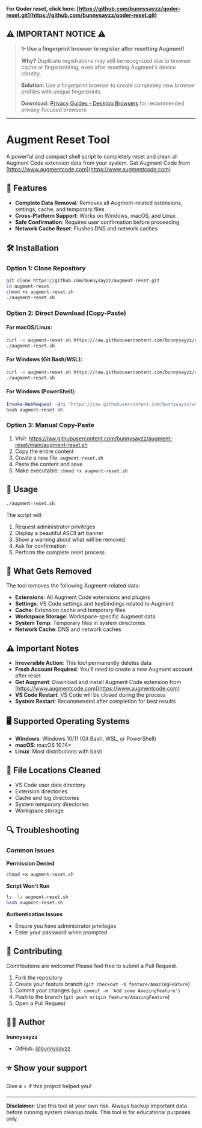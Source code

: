 **For Qoder reset, click here: [https://github.com/bunnysayzz/qoder-reset.git](https://github.com/bunnysayzz/qoder-reset.git)**

## ⚠️ **IMPORTANT NOTICE** ⚠️

> **✨ Use a fingerprint browser to register after resetting Augment!**
> 
> **Why?** Duplicate registrations may still be recognized due to browser cache or fingerprinting, even after resetting Augment's device identity.
> 
> **Solution:** Use a fingerprint browser to create completely new browser profiles with unique fingerprints.
> 
> **Download:** [Privacy Guides - Desktop Browsers](https://www.privacyguides.org/en/desktop-browsers/) for recommended privacy-focused browsers

---

# Augment Reset Tool

A powerful and compact shell script to completely reset and clean all Augment Code extension data from your system. Get Augment Code from [https://www.augmentcode.com](https://www.augmentcode.com)

## 🚀 Features

- **Complete Data Removal**: Removes all Augment-related extensions, settings, cache, and temporary files
- **Cross-Platform Support**: Works on Windows, macOS, and Linux
- **Safe Confirmation**: Requires user confirmation before proceeding
- **Network Cache Reset**: Flushes DNS and network caches

## 🛠️ Installation

### Option 1: Clone Repository
```bash
git clone https://github.com/bunnysayzz/augment-reset.git
cd augment-reset
chmod +x augment-reset.sh
./augment-reset.sh
```

### Option 2: Direct Download (Copy-Paste)

#### For macOS/Linux:
```bash
curl -o augment-reset.sh https://raw.githubusercontent.com/bunnysayzz/augment-reset/main/augment-reset.sh && chmod +x augment-reset.sh
./augment-reset.sh
```

#### For Windows (Git Bash/WSL):
```bash
curl -o augment-reset.sh https://raw.githubusercontent.com/bunnysayzz/augment-reset/main/augment-reset.sh && chmod +x augment-reset.sh
./augment-reset.sh
```

#### For Windows (PowerShell):
```powershell
Invoke-WebRequest -Uri "https://raw.githubusercontent.com/bunnysayzz/augment-reset/main/augment-reset.sh" -OutFile "augment-reset.sh"
bash augment-reset.sh
```

### Option 3: Manual Copy-Paste
1. Visit: https://raw.githubusercontent.com/bunnysayzz/augment-reset/main/augment-reset.sh
2. Copy the entire content
3. Create a new file: `augment-reset.sh`
4. Paste the content and save
5. Make executable: `chmod +x augment-reset.sh`

## 🎯 Usage

```bash
./augment-reset.sh
```

The script will:
1. Request administrator privileges
2. Display a beautiful ASCII art banner
3. Show a warning about what will be removed
4. Ask for confirmation
5. Perform the complete reset process

## 🔧 What Gets Removed

The tool removes the following Augment-related data:

- **Extensions**: All Augment Code extensions and plugins
- **Settings**: VS Code settings and keybindings related to Augment
- **Cache**: Extension cache and temporary files
- **Workspace Storage**: Workspace-specific Augment data
- **System Temp**: Temporary files in system directories
- **Network Cache**: DNS and network caches

## ⚠️ Important Notes

- **Irreversible Action**: This tool permanently deletes data
- **Fresh Account Required**: You'll need to create a new Augment account after reset
- **Get Augment**: Download and install Augment Code extension from [https://www.augmentcode.com](https://www.augmentcode.com)
- **VS Code Restart**: VS Code will be closed during the process
- **System Restart**: Recommended after completion for best results

## 🖥️ Supported Operating Systems

- **Windows**: Windows 10/11 (Git Bash, WSL, or PowerShell)
- **macOS**: macOS 10.14+
- **Linux**: Most distributions with bash

## 📁 File Locations Cleaned

- VS Code user data directory
- Extension directories
- Cache and log directories
- System temporary directories
- Workspace storage

## 🔍 Troubleshooting

### Common Issues

**Permission Denied**
```bash
chmod +x augment-reset.sh
```

**Script Won't Run**
```bash
ls -la augment-reset.sh
bash augment-reset.sh
```

**Authentication Issues**
- Ensure you have administrator privileges
- Enter your password when prompted

## 🤝 Contributing

Contributions are welcome! Please feel free to submit a Pull Request.

1. Fork the repository
2. Create your feature branch (`git checkout -b feature/AmazingFeature`)
3. Commit your changes (`git commit -m 'Add some AmazingFeature'`)
4. Push to the branch (`git push origin feature/AmazingFeature`)
5. Open a Pull Request

## 👨‍💻 Author

**bunnysayzz**

- GitHub: [@bunnysayzz](https://github.com/bunnysayzz)

## ⭐ Show your support

Give a ⭐️ if this project helped you!

---

**Disclaimer**: Use this tool at your own risk. Always backup important data before running system cleanup tools. This tool is for educational purposes only.
